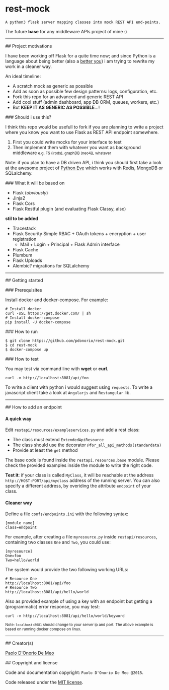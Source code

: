 # rest-mock

`A python3 flask server mapping classes into mock REST API end-points.`

The future **base** for any middleware APIs project of mine :)


---

## Project motivations

I have been working off Flask for a quite time now; and since Python is a language about being better (also a [better you](http://pile.wf/about-being-better/)) i am trying to rewrite my work in a cleaner way.

An ideal timeline:

* A scratch mock as generic as possible
* Add as soon as possible few design patterns: logs, configuration, etc.
* Fork this repo for an advanced and generic REST API
* Add cool stuff (admin dashboard, app DB ORM, queues, workers, etc.)
* But **KEEP IT AS GENERIC AS POSSIBLE**...!

### Should i use this?

I think this repo would be usefull to fork if you are planning to write a project where you know you want to use Flask as REST API endpoint somewhere.

1. First you could write mocks for your interface to test
2. Then implement them with whatever you want as background middleware
    <small> e.g. FS (irods), graphDB (neo4j), whatever </small>

Note: if you plan to have a DB driven API, i think you should first take a look at the awesome project of [Python Eve](http://python-eve.org/) which works with Redis, MongoDB or SQLalchemy.

### What it will be based on

* Flask (*obviously*)
* Jinja2
* Flask Cors
* Flask Restful plugin (and evaluating Flask Classy, also)

**stil to be added**
* Tracestack
* Flask Security
    Simple RBAC + OAuth tokens + encryption + user registration
    + Mail + Login + Principal + Flask Admin interface
* Flask Cache
* Plumbum
* Flask Uploads
* Alembic? migrations for SQLalchemy

---

## Getting started

### Prerequisites

Install docker and docker-compose. For example:

```
# Install docker
curl -sSL https://get.docker.com/ | sh
# Install docker-compose
pip install -U docker-compose
```

### How to run

```
$ git clone https://github.com/pdonorio/rest-mock.git
$ cd rest-mock
$ docker-compose up
```

### How to test

You may test via command line with **wget** or **curl**.

```
curl -v http://localhost:8081/api/foo
```

To write a client with python i would suggest using `requests`.
To write a javascript client take a look at `Angularjs` and `Restangular` lib.

---

## How to add an endpoint

#### A quick way

Edit `restapi/resources/exampleservices.py` and add a rest class:

* The class must extend `ExtendedApiResource`
* The class should use the decorator `@for_all_api_methods(standardata)`
* Provide at least the `get` method

The base code is found inside the `restapi.resources.base` module. Please check the provided examples inside the module to write the right code.

**Test it**: if your class is called `MyClass`, it will be reachable at the address `http://HOST:PORT/api/myclass` address of the running server.
You can also specify a different address, by overiding the attribute `endpoint` of your class.

#### Cleaner way

Define a file `confs/endpoints.ini` with the following syntax:

```
[module_name]
class=endpoint
```

For example, after creating a file `myresource.py` inside `restapi/resources`,
containing two classes `One` and `Two`, you could use:

```
[myresource]
One=foo
Two=hello/world
```

The system would provide the two following working URLs:

```
# Resource One
http://localhost:8081/api/foo
# Resource Two
http://localhost:8081/api/hello/world
```

Also as provided example of using a key with an endpoint
but getting a (programmatic) error response, you may test:
```
curl -v http://localhost:8081/api/hello/world/keyword
```

<small> Note: `localhost:8081` should change to your server ip and port.
The above example is based on running docker compose on linux.</small>

---

## Creator(s)

[Paolo D'Onorio De Meo](https://twitter.com/paolodonorio/)

## Copyright and license

Code and documentation copyright: `Paolo D'Onorio De Meo @2015`.

Code released under the [MIT license](LICENSE).
